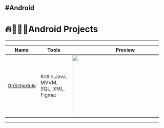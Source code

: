 #Android
---

# 🔥👨🏻‍💻Android Projects 
---

|Name | Tools |  Preview | 
|---|---|---|
|[OnSchedule]() | Kotlin,Java, MVVM, SQL, XML, Figma:| <img src="https://github.com/fcamas/Android/assets/76220782/39b497c0-2bac-421d-a523-72d306930abf" width="350" height="200"> |
---


